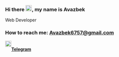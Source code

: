 ### Hi there <img src="https://media.giphy.com/media/hvRJCLFzcasrR4ia7z/giphy.gif" width="20px">, my name is Avazbek
Web Developer <br>
<h3>How to reach me:
  <a href = "mailto: Avazbek6757@gmail.com"> Avazbek6757@gmail.com </a>
</h3>
<a href="https://t.me/abdisalomov" style="display: flex; aligin-items: center">
  <img src="https://cdn-icons-png.flaticon.com/512/2111/2111646.png" width="20px"> <h4>Telegram</h4>
</a>

